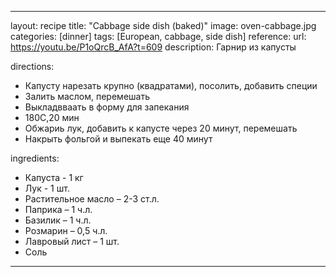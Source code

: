 ---

layout: recipe
title:  "Cabbage side dish (baked)"
image: oven-cabbage.jpg
categories: [dinner]
tags: [European, cabbage, side dish]
reference:
    url: https://youtu.be/P1oQrcB_AfA?t=609
    description: Гарнир из капусты

directions:
- Капусту нарезать крупно (квадратами), посолить, добавить специи
- Залить маслом, перемешать
- Выкладвваать в форму для запекания
- 180С,20 мин
- Обжариь лук, добавить к капусте через 20 минут, перемешать
- Накрыть фольгой и выпекать еще 40 минут


ingredients:
- Капуста - 1 кг
- Лук - 1 шт.
- Растительное масло – 2-3 ст.л.
- Паприка – 1 ч.л.
- Базилик – 1 ч.л.
- Розмарин – 0,5 ч.л.
- Лавровый лист – 1 шт.
- Соль



---